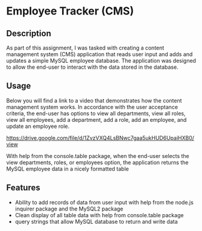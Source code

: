 # Employee Tracker (CMS)

## Description

As part of this assignment, I was tasked with creating a content management system (CMS) application that reads user input and adds and updates a simple MySQL employee database. The application was designed to allow the end-user to interact with the data stored in the database.

## Usage

Below you will find a link to a video that demonstrates how the content management system works. In accordance with the user acceptance criteria, the end-user has options to view all departments,
view all roles, view all employees, add a department, add a role, add an employee, and update an employee role. 

https://drive.google.com/file/d/1ZvzVXQ4LsBNwc7gaa5ukHUD6UpaiHXB0/view


With help from the console.table package, when the end-user selects the view departments, roles, or employees option, the application returns the MySQL employee data in a nicely formatted table 


## Features

- Ability to add records of data from user input with help from the node.js inquirer package and the MySQL2 package
- Clean display of all table data with help from console.table package
- query strings that allow MySQL database to return and write data







